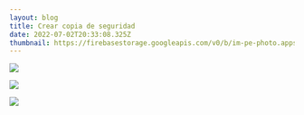 ```yaml
---
layout: blog
title: Crear copia de seguridad
date: 2022-07-02T20:33:08.325Z
thumbnail: https://firebasestorage.googleapis.com/v0/b/im-pe-photo.appspot.com/o/pe-google-photos-mobile%2FGoogle%20Fotos%20(3).png?alt=media&token=7c7fb615-c494-4e04-b121-990eb42c553e
---
```



![](https://firebasestorage.googleapis.com/v0/b/im-pe-photo.appspot.com/o/pe-google-photos-mobile%2F1.png?alt=media&token=8504d6f1-38a9-4793-8261-be620ac1cad2)

![](https://firebasestorage.googleapis.com/v0/b/im-pe-photo.appspot.com/o/pe-google-photos-mobile%2F2.png?alt=media&token=e9237faf-6456-46b9-a84c-e4112c14ef65)

![](https://firebasestorage.googleapis.com/v0/b/im-pe-photo.appspot.com/o/pe-google-photos-mobile%2F3.png?alt=media&token=f4d907de-a921-4e3b-b6ff-22984416bd15)